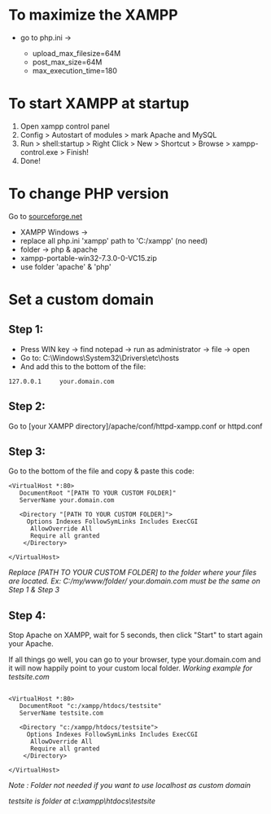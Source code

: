 # To maximize the XAMPP

- go to php.ini →

    - upload_max_filesize=64M
    - post_max_size=64M
    - max_execution_time=180

# To start XAMPP at startup

1. Open xampp control panel
1. Config > Autostart of modules > mark Apache and MySQL
2. Run > shell:startup > Right Click > New > Shortcut > Browse > xampp-control.exe > Finish!
3. Done!

# To change PHP version

Go to [sourceforge.net](https://sourceforge.net/projects/xampp/files/)

- XAMPP Windows →
- replace all php.ini 'xampp' path to 'C:/xampp' (no need)
- folder → php & apache
- xampp-portable-win32-7.3.0-0-VC15.zip
- use folder 'apache' & 'php'

# Set a custom domain

## Step 1:
- Press WIN key → find notepad → run as administrator → file → open
- Go to: C:\Windows\System32\Drivers\etc\hosts
- And add this to the bottom of the file:
```
127.0.0.1     your.domain.com
```

## Step 2:
Go to [your XAMPP directory]/apache/conf/httpd-xampp.conf or httpd.conf

## Step 3:
Go to the bottom of the file and copy & paste this code:
```
<VirtualHost *:80>
   DocumentRoot "[PATH TO YOUR CUSTOM FOLDER]"
   ServerName your.domain.com

   <Directory "[PATH TO YOUR CUSTOM FOLDER]">
     Options Indexes FollowSymLinks Includes ExecCGI
      AllowOverride All
      Require all granted
	</Directory>

</VirtualHost>
```
*Replace [PATH TO YOUR CUSTOM FOLDER] to the folder where your files are located.*
*Ex: C:/my/www/folder/*
*your.domain.com must be the same on Step 1 & Step 3*

## Step 4:
Stop Apache on XAMPP, wait for 5 seconds, then click "Start" to start again your Apache.


If all things go well, you can go to your browser, type your.domain.com
and it will now happily point to your custom local folder.
*Working example for testsite.com*
```

<VirtualHost *:80>
   DocumentRoot "c:/xampp/htdocs/testsite"
   ServerName testsite.com

   <Directory "c:/xampp/htdocs/testsite">
     Options Indexes FollowSymLinks Includes ExecCGI
      AllowOverride All
      Require all granted
	</Directory>

</VirtualHost>

```
*Note : Folder not needed if you want to use localhost as custom domain*

*testsite is folder at  c:\xampp\htdocs\testsite*